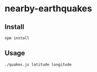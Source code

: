 # nearby-earthquakes

## Install
```
npm install
```

## Usage
```
./quakes.js latitude longitude
```
